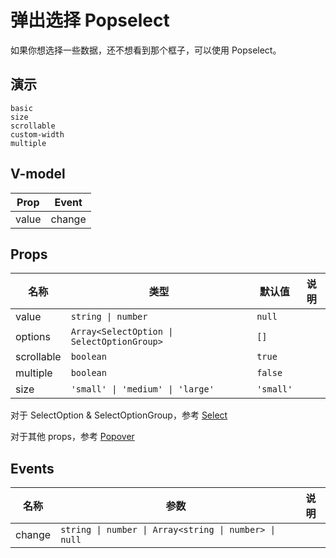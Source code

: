 # 弹出选择 Popselect

如果你想选择一些数据，还不想看到那个框子，可以使用 Popselect。

## 演示
```demo
basic
size
scrollable
custom-width
multiple
```
## V-model
|Prop|Event|
|-|-|
|value|change|

## Props

|名称|类型|默认值|说明|
|-|-|-|-|
|value|`string \| number`|`null`||
|options|`Array<SelectOption \| SelectOptionGroup>`|`[]`||
|scrollable|`boolean`|`true`||
|multiple|`boolean`|`false`||
|size|`'small' \| 'medium' \| 'large'`|`'small'`||

对于 SelectOption & SelectOptionGroup，参考 [Select](n-select#SelectOption-Type)

对于其他 props，参考 [Popover](n-popover#Props)

## Events
|名称|参数|说明|
|-|-|-|
|change|`string \| number \| Array<string \| number> \| null`||